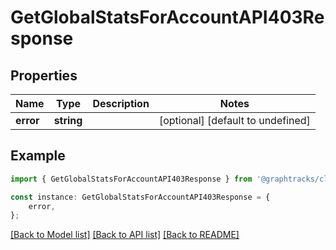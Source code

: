# GetGlobalStatsForAccountAPI403Response


## Properties

Name | Type | Description | Notes
------------ | ------------- | ------------- | -------------
**error** | **string** |  | [optional] [default to undefined]

## Example

```typescript
import { GetGlobalStatsForAccountAPI403Response } from '@graphtracks/client';

const instance: GetGlobalStatsForAccountAPI403Response = {
    error,
};
```

[[Back to Model list]](../README.md#documentation-for-models) [[Back to API list]](../README.md#documentation-for-api-endpoints) [[Back to README]](../README.md)
